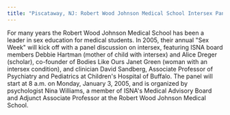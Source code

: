 ```yaml
---
title: "Piscataway, NJ: Robert Wood Johnson Medical School Intersex Panel"
---
```


For many years the Robert Wood Johnson Medical School has been a leader in sex education for medical students. In 2005, their annual "Sex Week" will kick off with a panel discussion on intersex, featuring ISNA board members Debbie Hartman (mother of child with intersex) and Alice Dreger (scholar), co-founder of Bodies Like Ours Janet Green (woman with an intersex condition), and clinician David Sandberg, Associate Professor of Psychiatry and Pediatrics at Children's Hospital of Buffalo. The panel will start at 8 a.m. on Monday, January 3, 2005, and is organized by psychologist Nina Williams, a member of ISNA's Medical Advisory Board and Adjunct Associate Professor at the Robert Wood Johnson Medical School.